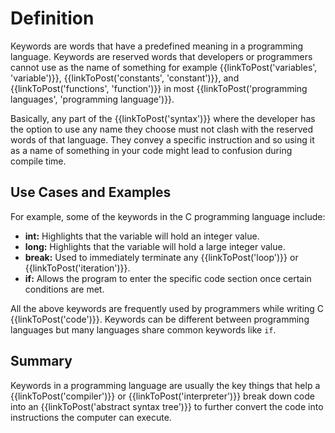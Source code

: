 # Definition

Keywords are words that have a predefined  meaning in a programming language. Keywords are reserved words that developers or programmers cannot use as the name of something for example {{linkToPost('variables', 'variable')}}, {{linkToPost('constants', 'constant')}}, and {{linkToPost('functions', 'function')}} in most {{linkToPost('programming languages', 'programming language')}}.

Basically, any part of the {{linkToPost('syntax')}} where the developer has the option to use any name they choose must not clash with the reserved words of that language. They convey a specific instruction and so using it as a name of something in your code might lead to confusion during compile time.

## Use Cases and Examples

For example, some of the keywords in the C programming language include: 
- **int:** Highlights that the variable will hold an integer value.
- **long:** Highlights that the variable will hold a large integer value.
- **break:** Used to immediately terminate any {{linkToPost('loop')}} or {{linkToPost('iteration')}}.
- **if:** Allows the program to enter the specific code section once certain conditions are met.

All the above keywords are frequently used by programmers while writing C {{linkToPost('code')}}. Keywords can be different between programming languages but many languages share common keywords like `if`.

## Summary

Keywords in a programming language are usually the key things that help a {{linkToPost('compiler')}} or {{linkToPost('interpreter')}} break down code into an {{linkToPost('abstract syntax tree')}} to further convert  the code into instructions the computer can execute.